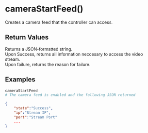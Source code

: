 # cameraStartFeed()
Creates a camera feed that the controller can access.

## Return Values
Returns a JSON-formatted string.  
Upon Success, returns all information neccesary to access the video stream.  
Upon failure, returns the reason for failure.

## Examples
```py
cameraStartFeed
# The camera feed is enabled and the following JSON returned
```
```json
{
    "state":"Success",
    "ip":"Stream IP",
    "port":"Stream Port"
    ...
}
```